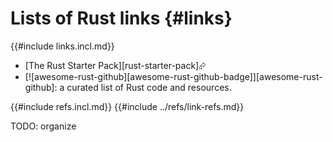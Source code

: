 # Lists of Rust links {#links}

{{#include links.incl.md}}

- [The Rust Starter Pack][rust-starter-pack]⮳
- [![awesome-rust-github][awesome-rust-github-badge]][awesome-rust-github]: a curated list of Rust code and resources.

{{#include refs.incl.md}}
{{#include ../refs/link-refs.md}}

<div class="hidden">
TODO: organize
</div>
